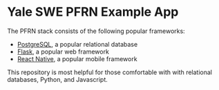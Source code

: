 # Yale SWE PFRN Example App

The PFRN stack consists of the following popular frameworks:
  - [PostgreSQL](https://www.postgresql.org/), a popular relational database
  - [Flask](https://flask.palletsprojects.com/en/2.0.x/), a popular web framework 
  - [React Native](https://reactnative.dev/), a popular mobile framework

This repository is most helpful for those comfortable with with relational
databases, Python, and Javascript. 


